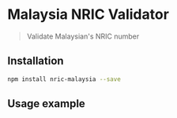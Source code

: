 # Malaysia NRIC Validator
> Validate Malaysian's NRIC number

## Installation

```sh
npm install nric-malaysia --save
```

## Usage example


